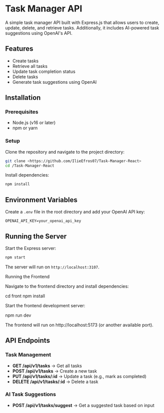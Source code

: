 # Task Manager API

A simple task manager API built with Express.js that allows users to create, update, delete, and retrieve tasks. Additionally, it includes AI-powered task suggestions using OpenAI's API.

## Features
- Create tasks
- Retrieve all tasks
- Update task completion status
- Delete tasks
- Generate task suggestions using OpenAI

## Installation

### Prerequisites
- Node.js (v16 or later)
- npm or yarn

### Setup
Clone the repository and navigate to the project directory:
```sh
git clone <https://github.com/IlieEfros07/Task-Manager-React>
cd /Task-Manager-React
```

Install dependencies:
```sh
npm install
```

## Environment Variables
Create a `.env` file in the root directory and add your OpenAI API key:
```
OPENAI_API_KEY=your_openai_api_key
```

## Running the Server
Start the Express server:
```sh
npm start
```
The server will run on `http://localhost:3107`.

Running the Frontend

Navigate to the frontend directory and install dependencies:

cd front
npm install

Start the frontend development server:

npm run dev

The frontend will run on http://localhost:5173 (or another available port).

## API Endpoints

### Task Management
- **GET /api/v1/tasks** → Get all tasks
- **POST /api/v1/tasks** → Create a new task
- **PUT /api/v1/tasks/:id** → Update a task (e.g., mark as completed)
- **DELETE /api/v1/tasks/:id** → Delete a task

### AI Task Suggestions
- **POST /api/v1/tasks/suggest** → Get a suggested task based on input



